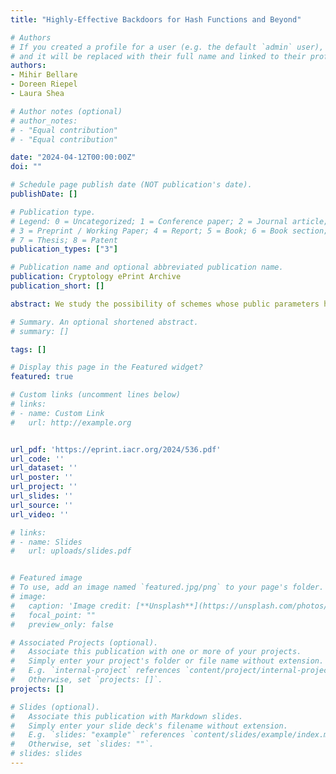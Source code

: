 ```yaml
---
title: "Highly-Effective Backdoors for Hash Functions and Beyond"

# Authors
# If you created a profile for a user (e.g. the default `admin` user), write the username (folder name) here 
# and it will be replaced with their full name and linked to their profile.
authors:
- Mihir Bellare
- Doreen Riepel
- Laura Shea

# Author notes (optional)
# author_notes:
# - "Equal contribution"
# - "Equal contribution"

date: "2024-04-12T00:00:00Z"
doi: ""

# Schedule page publish date (NOT publication's date).
publishDate: []

# Publication type.
# Legend: 0 = Uncategorized; 1 = Conference paper; 2 = Journal article;
# 3 = Preprint / Working Paper; 4 = Report; 5 = Book; 6 = Book section;
# 7 = Thesis; 8 = Patent
publication_types: ["3"]

# Publication name and optional abbreviated publication name.
publication: Cryptology ePrint Archive
publication_short: []

abstract: We study the possibility of schemes whose public parameters have been generated along with a backdoor. We consider the goal of the big-brother adversary to be two-fold{:} It desires utility (it can break the scheme) but also exclusivity (nobody else can). Starting with hash functions, we give new, strong definitions for these two goals, calling the combination high effectiveness. We then present a construction of a backdoored hash function that is highly effective, meaning provably meets our new definition. As an application, we investigate forgery of X.509 certificates that use this hash function. We then consider signatures, again giving a definition of high effectiveness, and showing that it can be achieved. But we also give some positive results, namely that for the Okamoto and Katz-Wang signature schemes, certain natural backdoor strategies are provably futile. Our backdoored constructions serve to warn that backdoors can be more powerful and damaging than previously conceived, and to help defenders and developers identify potential backdoors by illustrating how they might be built. Our positive results illustrate that some schemes do offer more backdoor resistance than others, which may make them preferable.

# Summary. An optional shortened abstract.
# summary: []

tags: []

# Display this page in the Featured widget?
featured: true

# Custom links (uncomment lines below)
# links:
# - name: Custom Link
#   url: http://example.org


url_pdf: 'https://eprint.iacr.org/2024/536.pdf'
url_code: ''
url_dataset: ''
url_poster: ''
url_project: ''
url_slides: ''
url_source: ''
url_video: ''

# links:
# - name: Slides
#   url: uploads/slides.pdf


# Featured image
# To use, add an image named `featured.jpg/png` to your page's folder. 
# image:
#   caption: 'Image credit: [**Unsplash**](https://unsplash.com/photos/pLCdAaMFLTE)'
#   focal_point: ""
#   preview_only: false

# Associated Projects (optional).
#   Associate this publication with one or more of your projects.
#   Simply enter your project's folder or file name without extension.
#   E.g. `internal-project` references `content/project/internal-project/index.md`.
#   Otherwise, set `projects: []`.
projects: []

# Slides (optional).
#   Associate this publication with Markdown slides.
#   Simply enter your slide deck's filename without extension.
#   E.g. `slides: "example"` references `content/slides/example/index.md`.
#   Otherwise, set `slides: ""`.
# slides: slides
---
```

